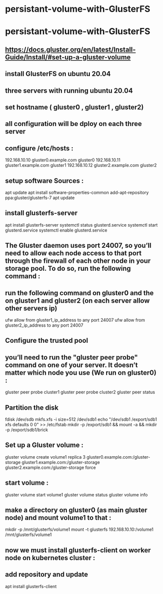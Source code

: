 # persistant-volume-with-GlusterFS
# persistant-volume-with-GlusterFS
## https://docs.gluster.org/en/latest/Install-Guide/Install/#set-up-a-gluster-volume
## install GlusterFS on ubuntu 20.04
## three servers with running ubuntu 20.04
## set hostname ( gluster0 , gluster1 , gluster2)
## all configuration will be dploy on each three server
## configure /etc/hosts :

192.168.10.10 gluster0.example.com gluster0
192.168.10.11 gluster1.example.com gluster1
192.168.10.12 gluster2.example.com gluster2

## setup software Sources :
apt update
apt install software-properties-common
add-apt-repository ppa:gluster/glusterfs-7
apt update

## install glusterfs-server
apt install glusterfs-server
systemctl status glusterd.service
systemctl start glusterd.service
systemctl enable glusterd.service

## The Gluster daemon uses port 24007, so you’ll need to allow each node access to that port through the firewall of each other node in your storage pool. To do so, run the following command :
## run the following command on gluster0 and the on gluster1 and gluster2 (on each server allow other servers ip)
ufw allow from gluster1_ip_address to any port 24007
ufw allow from gluster2_ip_address to any port 24007

## Configure the trusted pool
## you’ll need to run the "gluster peer probe" command on one of your server. It doesn’t matter which node you use (We run on gluster0) :

gluster peer probe cluster1
gluster peer probe cluster2
gluster peer status

## Partition the disk
fdisk /dev/sdb
mkfs.xfs -i size=512 /dev/sdb1
echo "/dev/sdb1 /export/sdb1 xfs defaults 0 0"  >> /etc/fstab
mkdir -p /export/sdb1 && mount -a && mkdir -p /export/sdb1/brick

## Set up a Gluster volume :
gluster volume create volume1 replica 3 gluster0.example.com:/gluster-storage gluster1.example.com:/gluster-storage gluster2.example.com:/gluster-storage force

## start volume :
gluster volume start volume1
gluster volume status
gluster volume info

## make a directory on gluster0 (as main gluster node) and mount volume1 to that :
mkdir -p /mnt/glusterfs/volume1
mount -t glusterfs 192.168.10.10:/volume1 /mnt/glusterfs/volume1

## now we must install glusterfs-client on worker node on kubernetes cluster :
## add repository and update
apt install glusterfs-client




